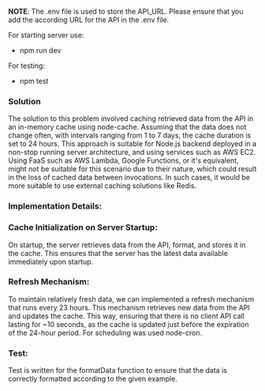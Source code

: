**NOTE**: The .env file is used to store the API_URL. Please ensure that you add the according URL for the API in the .env file.

For starting server use:

- npm run dev

For testing:

- npm test

### Solution

The solution to this problem involved caching retrieved data from the API in an in-memory cache using node-cache. Assuming that the data does not change often, with intervals ranging from 1 to 7 days, the cache duration is set to 24 hours. This approach is suitable for Node.js backend deployed in a non-stop running server architecture, and using services such as AWS EC2. Using FaaS such as AWS Lambda, Google Functions, or it's equivalent, might not be suitable for this scenario due to their nature, which could result in the loss of cached data between invocations. In such cases, it would be more suitable to use external caching solutions like Redis.

### Implementation Details:

### Cache Initialization on Server Startup:

On startup, the server retrieves data from the API, format, and stores it in the cache. This ensures that the server has the latest data available immediately upon startup.

### Refresh Mechanism:

To maintain relatively fresh data, we can implemented a refresh mechanism that runs every 23 hours. This mechanism retrieves new data from the API and updates the cache. This way, ensuring that there is no client API call lasting for ~10 seconds, as the cache is updated just before the expiration of the 24-hour period. For scheduling was used node-cron.

### Test:

Test is written for the formatData function to ensure that the data is correctly formatted according to the given example.
